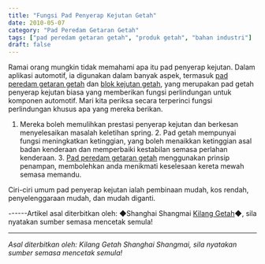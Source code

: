 ```yaml
---
title: "Fungsi Pad Penyerap Kejutan Getah"
date: 2010-05-07
category: "Pad Peredam Getaran Getah"
tags: ["pad peredam getaran getah", "produk getah", "bahan industri"]
draft: false
---
```


Ramai orang mungkin tidak memahami apa itu pad penyerap kejutan. Dalam aplikasi automotif, ia digunakan dalam banyak aspek, termasuk [pad peredam getaran getah](http://www.smpolymer.com/xiangjiaojianzhendian/) dan [blok kejutan getah](http://www.smpolymer.com/), yang merupakan pad getah penyerap kejutan biasa yang memberikan fungsi perlindungan untuk komponen automotif. Mari kita periksa secara terperinci fungsi perlindungan khusus apa yang mereka berikan.

1. Mereka boleh memulihkan prestasi penyerap kejutan dan berkesan menyelesaikan masalah keletihan spring. 2. Pad getah mempunyai fungsi meningkatkan ketinggian, yang boleh menaikkan ketinggian asal badan kenderaan dan memperbaiki kestabilan semasa perlahan kenderaan. 3. [Pad peredam getaran getah](http://www.smpolymer.com/xiangjiaojianzhendian/) menggunakan prinsip penampan, membolehkan anda menikmati keselesaan kereta mewah semasa memandu.

Ciri-ciri umum pad penyerap kejutan ialah pembinaan mudah, kos rendah, penyelenggaraan mudah, dan mudah diganti.

------Artikel asal diterbitkan oleh: ◆Shanghai Shangmai [Kilang Getah](http://www.smpolymer.com/)◆, sila nyatakan sumber semasa mencetak semula!

---

*Asal diterbitkan oleh: Kilang Getah Shanghai Shangmai, sila nyatakan sumber semasa mencetak semula!*